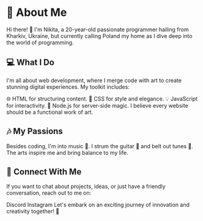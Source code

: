 # 🚀 About Me
Hi there! 👋 I'm Nikita, a 20-year-old passionate programmer hailing from Kharkiv, Ukraine, but currently calling Poland my home as I dive deep into the world of programming.

## 💻 What I Do
I'm all about web development, where I merge code with art to create stunning digital experiences. My toolkit includes:

🌐 HTML for structuring content.
🎨 CSS for style and elegance.
💡 JavaScript for interactivity.
🚀 Node.js for server-side magic.
I believe every website should be a functional work of art.

## 🎶 My Passions
Besides coding, I'm into music 🎵. I strum the guitar 🎸 and belt out tunes 🎤. The arts inspire me and bring balance to my life.

## 🌟 Connect With Me
If you want to chat about projects, ideas, or just have a friendly conversation, reach out to me on:

Discord
Instagram
Let's embark on an exciting journey of innovation and creativity together! 🌟
